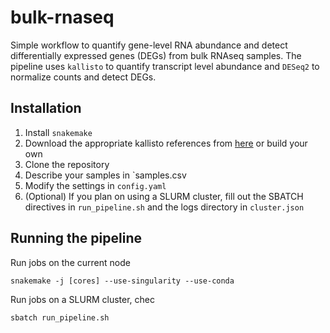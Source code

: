 # bulk-rnaseq
Simple  workflow to quantify gene-level RNA abundance and detect differentially expressed genes (DEGs) 
from bulk RNAseq samples. The pipeline uses `kallisto` to quantify transcript level abundance and `DESeq2` 
to normalize counts and detect DEGs. 

## Installation
1. Install `snakemake`
2. Download the appropriate kallisto references from [here](https://github.com/pachterlab/kallisto-transcriptome-indices/releases) or build your own
3. Clone the repository
4. Describe your samples in `samples.csv
5. Modify the settings in `config.yaml`
6. (Optional) If you plan on using a SLURM cluster, fill out the SBATCH directives in `run_pipeline.sh` and the logs directory in `cluster.json`

## Running the pipeline
Run jobs on the current node
```
snakemake -j [cores] --use-singularity --use-conda
```
Run jobs on a SLURM cluster, chec
```
sbatch run_pipeline.sh
```
